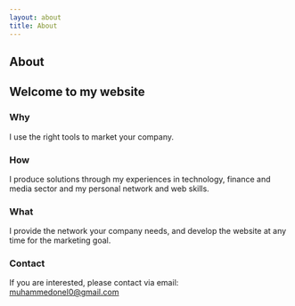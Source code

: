 ```yaml
---
layout: about
title: About
---
```


## About
## Welcome to my website

### Why

I use the right tools to market your company.

### How

I produce solutions through my experiences in technology, finance and media sector and my personal network and web skills.

### What

I provide the network your company needs, and develop the website at any time for the marketing goal.

### Contact

If you are interested, 
please contact via email: muhammedonel0@gmail.com


